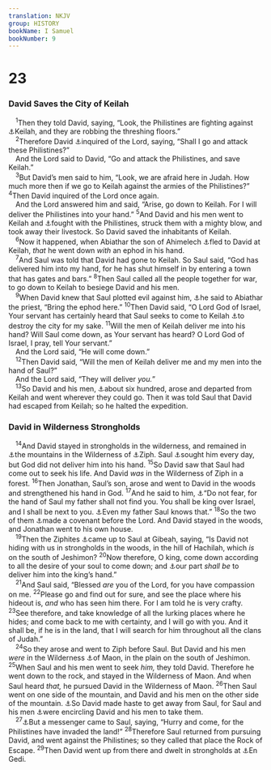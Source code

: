 ```yaml
---
translation: NKJV
group: HISTORY
bookName: I Samuel 
bookNumber: 9
---
```


<div class="title"><h1>23</h1><h3>David Saves the City of Keilah</h3></div>
<span class="verse 1sa_23_1"> <sup>1</sup>Then they told David, saying, “Look, the Philistines are fighting against <a data-toggle="tooltip" data-placement="bottom" title="1 Kin. 2:26">⚓</a>Keilah, and they are robbing the threshing floors.”<br/></span>
<span class="verse 1sa_23_2"> <sup>2</sup>Therefore David <a data-toggle="tooltip" data-placement="bottom" title="Josh. 15:44; Neh. 3:17, 18">⚓</a>inquired of the Lord, saying, “Shall I go and attack these Philistines?”<br/> And the Lord said to David, “Go and attack the Philistines, and save Keilah.”<br/></span>
<span class="verse 1sa_23_3"> <sup>3</sup>But David’s men said to him, “Look, we are afraid here in Judah. How much more then if we go to Keilah against the armies of the Philistines?” </span>
<span class="verse 1sa_23_4"><sup>4</sup>Then David inquired of the Lord once again.<br/> And the Lord answered him and said, “Arise, go down to Keilah. For I will deliver the Philistines into your hand.” </span>
<span class="verse 1sa_23_5"><sup>5</sup>And David and his men went to Keilah and <a data-toggle="tooltip" data-placement="bottom" title="1 Sam. 22:10; 23:4, 6, 9; 28:6; 30:8; 2 Sam. 5:19, 23">⚓</a>fought with the Philistines, struck them with a mighty blow, and took away their livestock. So David saved the inhabitants of Keilah.<br/></span>
<span class="verse 1sa_23_6"> <sup>6</sup>Now it happened, when Abiathar the son of Ahimelech <a data-toggle="tooltip" data-placement="bottom" title="1 Sam. 19:8; 2 Sam. 5:20">⚓</a>fled to David at Keilah, <i>that</i> he went down <i>with</i> an ephod in his hand.<br/></span>
<span class="verse 1sa_23_7"> <sup>7</sup>And Saul was told that David had gone to Keilah. So Saul said, “God has delivered him into my hand, for he has shut himself in by entering a town that has gates and bars.” </span>
<span class="verse 1sa_23_8"><sup>8</sup>Then Saul called all the people together for war, to go down to Keilah to besiege David and his men.<br/></span>
<span class="verse 1sa_23_9"> <sup>9</sup>When David knew that Saul plotted evil against him, <a data-toggle="tooltip" data-placement="bottom" title="1 Sam. 22:20">⚓</a>he said to Abiathar the priest, “Bring the ephod here.” </span>
<span class="verse 1sa_23_10"><sup>10</sup>Then David said, “O Lord God of Israel, Your servant has certainly heard that Saul seeks to come to Keilah <a data-toggle="tooltip" data-placement="bottom" title="Num. 27:21; 1 Sam. 23:6; 30:7">⚓</a>to destroy the city for my sake. </span>
<span class="verse 1sa_23_11"><sup>11</sup>Will the men of Keilah deliver me into his hand? Will Saul come down, as Your servant has heard? O Lord God of Israel, I pray, tell Your servant.”<br/> And the Lord said, “He will come down.”<br/></span>
<span class="verse 1sa_23_12"> <sup>12</sup>Then David said, “Will the men of Keilah deliver me and my men into the hand of Saul?”<br/> And the Lord said, “They will deliver <i>you.</i>”<br/></span>
<span class="verse 1sa_23_13"> <sup>13</sup>So David and his men, <a data-toggle="tooltip" data-placement="bottom" title="1 Sam. 22:19">⚓</a>about six hundred, arose and departed from Keilah and went wherever they could go. Then it was told Saul that David had escaped from Keilah; so he halted the expedition.<br/></span>
<div class="title"><h3>David in Wilderness Strongholds</h3></div>
<span class="verse 1sa_23_14"> <sup>14</sup>And David stayed in strongholds in the wilderness, and remained in <a data-toggle="tooltip" data-placement="bottom" title="1 Sam. 22:2; 25:13">⚓</a>the mountains in the Wilderness of <a data-toggle="tooltip" data-placement="bottom" title="Ps. 11:1">⚓</a>Ziph. Saul <a data-toggle="tooltip" data-placement="bottom" title="Josh. 15:55; 2 Chr. 11:8">⚓</a>sought him every day, but God did not deliver him into his hand. </span>
<span class="verse 1sa_23_15"><sup>15</sup>So David saw that Saul had come out to seek his life. And David <i>was</i> in the Wilderness of Ziph in a forest. </span>
<span class="verse 1sa_23_16"><sup>16</sup>Then Jonathan, Saul’s son, arose and went to David in the woods and strengthened his hand in God. </span>
<span class="verse 1sa_23_17"><sup>17</sup>And he said to him, <a data-toggle="tooltip" data-placement="bottom" title="Ps. 32:7; 54:3, 4">⚓</a>“Do not fear, for the hand of Saul my father shall not find you. You shall be king over Israel, and I shall be next to you. <a data-toggle="tooltip" data-placement="bottom" title="(Ps. 27:1–3; Heb. 13:6)">⚓</a>Even my father Saul knows that.” </span>
<span class="verse 1sa_23_18"><sup>18</sup>So the two of them <a data-toggle="tooltip" data-placement="bottom" title="1 Sam. 20:31; 24:20">⚓</a>made a covenant before the Lord. And David stayed in the woods, and Jonathan went to his own house.<br/></span>
<span class="verse 1sa_23_19"> <sup>19</sup>Then the Ziphites <a data-toggle="tooltip" data-placement="bottom" title="1 Sam. 18:3; 20:12–17, 42; 2 Sam. 9:1; 21:7">⚓</a>came up to Saul at Gibeah, saying, “Is David not hiding with us in strongholds in the woods, in the hill of Hachilah, which <i>is</i> on the south of Jeshimon? </span>
<span class="verse 1sa_23_20"><sup>20</sup>Now therefore, O king, come down according to all the desire of your soul to come down; and <a data-toggle="tooltip" data-placement="bottom" title="1 Sam. 26:1; Ps. 54:title">⚓</a>our part <i>shall</i> <i>be</i> to deliver him into the king’s hand.”<br/></span>
<span class="verse 1sa_23_21"> <sup>21</sup>And Saul said, “Blessed <i>are</i> you of the Lord, for you have compassion on me. </span>
<span class="verse 1sa_23_22"><sup>22</sup>Please go and find out for sure, and see the place where his hideout is, <i>and</i> who has seen him there. For I am told he is very crafty. </span>
<span class="verse 1sa_23_23"><sup>23</sup>See therefore, and take knowledge of all the lurking places where he hides; and come back to me with certainty, and I will go with you. And it shall be, if he is in the land, that I will search for him throughout all the clans of Judah.”<br/></span>
<span class="verse 1sa_23_24"> <sup>24</sup>So they arose and went to Ziph before Saul. But David and his men <i>were</i> in the Wilderness <a data-toggle="tooltip" data-placement="bottom" title="Ps. 54:3">⚓</a>of Maon, in the plain on the south of Jeshimon. </span>
<span class="verse 1sa_23_25"><sup>25</sup>When Saul and his men went to seek <i>him,</i> they told David. Therefore he went down to the rock, and stayed in the Wilderness of Maon. And when Saul heard <i>that,</i> he pursued David in the Wilderness of Maon. </span>
<span class="verse 1sa_23_26"><sup>26</sup>Then Saul went on one side of the mountain, and David and his men on the other side of the mountain. <a data-toggle="tooltip" data-placement="bottom" title="Josh. 15:55; 1 Sam. 25:2">⚓</a>So David made haste to get away from Saul, for Saul and his men <a data-toggle="tooltip" data-placement="bottom" title="Ps. 31:22">⚓</a>were encircling David and his men to take them.<br/></span>
<span class="verse 1sa_23_27"> <sup>27</sup><a data-toggle="tooltip" data-placement="bottom" title="Ps. 17:9">⚓</a>But a messenger came to Saul, saying, “Hurry and come, for the Philistines have invaded the land!” </span>
<span class="verse 1sa_23_28"><sup>28</sup>Therefore Saul returned from pursuing David, and went against the Philistines; so they called that place the Rock of Escape. </span>
<span class="verse 1sa_23_29"><sup>29</sup>Then David went up from there and dwelt in strongholds at <a data-toggle="tooltip" data-placement="bottom" title="2 Kin. 19:9">⚓</a>En Gedi.<br/></span>
